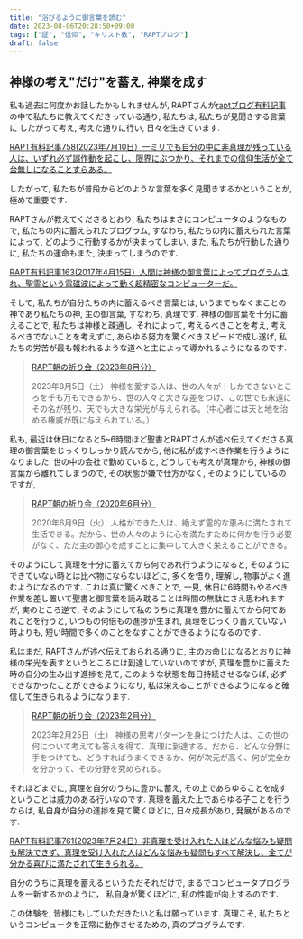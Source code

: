 ```yaml
---
title: "浴びるように御言葉を読む"
date: 2023-08-06T20:28:50+09:00
tags: ["証", "信仰", "キリスト教", "RAPTブログ"]
draft: false
---
```


## 神様の考え"だけ"を蓄え, 神業を成す

私も過去に何度かお話したかもしれませんが,
RAPTさんが[raptブログ有料記事](https://rapt-neo.com/?page_id=30947)の中で私たちに教えてくださっている通り,
私たちは, 私たちが見聞きする言葉に したがって考え, 考えた通りに行い,
日々を生きています.

[RAPT有料記事758(2023年7月10日）一ミリでも自分の中に非真理が残っている人は、いずれ必ず誤作動を起こし、限界にぶつかり、それまでの信仰生活が全て台無しになることすらある。](https://rapt-neo.com/?p=58586)

したがって, 私たちが普段からどのような言葉を多く見聞きするかということが,
極めて重要です.

RAPTさんが教えてくださるとおり, 私たちはまさにコンピュータのようなもので,
私たちの内に蓄えられたプログラム, すなわち, 私たちの内に蓄えられた言葉によって,
どのように行動するかが決まってしまい, また, 私たちが行動した通りに,
私たちの運命もまた, 決まってしまうのです.

[RAPT有料記事163(2017年4月15日）人間は神様の御言葉によってプログラムされ、聖霊という電磁波によって動く超精密なコンピューターだ。](https://rapt-neo.com/?p=43139)

そして, 私たちが自分たちの内に蓄えるべき言葉とは,
いうまでもなくまことの神であり私たちの神, 主の御言葉, すなわち, 真理です.
神様の御言葉を十分に蓄えることで, 私たちは神様と疎通し, それによって,
考えるべきことを考え, 考えるべきでないことを考えずに,
あらゆる努力を驚くべきスピードで成し遂げ,
私たちの労苦が最も報われるような道へと主によって導かれるようになるのです.

> [RAPT朝の祈り会（2023年8月分）](https://rapt-neo.com/?page_id=58645)
>
> 2023年8月5日（土）
> 神様を愛する人は、世の人々が十しかできないところを千も万もできるから、世の人々と大きな差をつけ、この世でも永遠にその名が残り、天でも大きな栄光が与えられる。（中心者には天と地を治める権威が既に与えられている。）

私も,
最近は休日になると5~6時間ほど聖書とRAPTさんが述べ伝えてくださる真理の御言葉をじっくりしっかり読んでから,
他に私が成すべき作業を行うようになりました. 世の中の会社で勤めていると,
どうしても考えが真理から, 神様の御言葉から離れてしまうので,
その状態が嫌で仕方がなく, そのようにしているのですが,

> [RAPT朝の祈り会（2020年6月分）](https://rapt-neo.com/?page_id=52932)
>
> 2020年6月9日（火）
> 人格ができた人は、絶えず霊的な恵みに満たされて生活できる。だから、世の人々のように心を満たすために何かを行う必要がなく、ただ主の御心を成すことに集中して大きく栄えることができる。

そのようにして真理を十分に蓄えてから何であれ行うようになると,
そのようにできていない時とは比べ物にならないほどに, 多くを悟り, 理解し,
物事がよく進むようになるのです. これは真に驚くべきことで, 一見,
休日に6時間もやるべき作業を差し置いて聖書と御言葉を読み耽ることは時間の無駄にさえ思われますが,
実のところ逆で,
そのようにして私のうちに真理を豊かに蓄えてから何であれことを行うと,
いつもの何倍もの進捗が生まれ, 真理をじっくり蓄えていない時よりも,
短い時間で多くのことをなすことができるようになるのです.

私はまだ, RAPTさんが述べ伝えておられる通りに,
主のお命じになるとおりに神様の栄光を表すというところには到達していないのですが,
真理を豊かに蓄えた時の自分の生み出す進捗を見て,
このような状態を毎日持続させるならば, 必ずできなかったことができるようになり,
私は栄えることができるようになると確信して生きられるようになります.

> [RAPT朝の祈り会（2023年2月分）](https://rapt-neo.com/?page_id=57846)
>
> 2023年2月25日（土）
> 神様の思考パターンを身につけた人は、この世の何について考えても答えを得て、真理に到達する。だから、どんな分野に手をつけても、どうすればうまくできるか、何が次元が高く、何が完全かを分かって、その分野を究められる。

それほどまでに, 真理を自分のうちに豊かに蓄え,
その上であらゆることを成すということは威力のある行いなのです.
真理を蓄えた上であらゆる子ことを行うならば, 私自身が自分の進捗を見て驚くほどに,
日々成長があり, 発展があるのです.

[RAPT有料記事761(2023年7月24日）非真理を受け入れた人はどんな悩みも疑問も解決できず、真理を受け入れた人はどんな悩みも疑問もすべて解決し、全てが分かる喜びに満たされて生きられる。](https://rapt-neo.com/?p=58630)

自分のうちに真理を蓄えるというただそれだけで,
まるでコンピュータプログラムを一新するかのように， 私自身が驚くほどに,
私の性能が向上するのです.

この体験を, 皆様にもしていただきたいと私は願っています. 真理こそ,
私たちというコンピュータを正常に動作させるための, 真のプログラムです.
